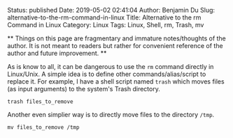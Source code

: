 Status: published
Date: 2019-05-02 02:41:04
Author: Benjamin Du
Slug: alternative-to-the-rm-command-in-linux
Title: Alternative to the rm Command in Linux
Category: Linux
Tags: Linux, Shell, rm, Trash, mv

**
Things on this page are fragmentary and immature notes/thoughts of the author.
It is not meant to readers but rather for convenient reference of the author and future improvement.
**

As is know to all,
it can be dangerous to use the `rm` command directly in Linux/Unix. 
A simple idea is to define other commands/alias/script to replace it.
For example, 
I have a shell script named `trash` which moves files (as input arguments) to the system's Trash directory.

    trash files_to_remove

Another even simplier way is to directly move files to the directory `/tmp`.

    mv files_to_remove /tmp
